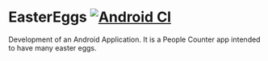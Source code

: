# EasterEggs [![Android CI](https://github.com/Stalkerfish/EasterEggs/actions/workflows/android.yml/badge.svg)](https://github.com/Stalkerfish/EasterEggs/actions/workflows/android.yml)
Development of an Android Application. It is a People Counter app intended to have many easter eggs.
